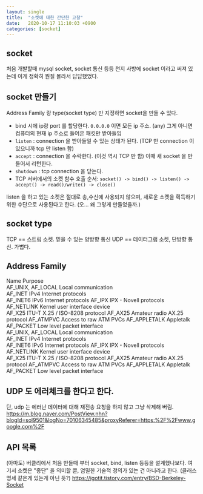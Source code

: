 ```yaml
---
layout: single
title:  "소켓에 대한 간단한 고찰"
date:   2020-10-17 11:10:03 +0900
categories: [socket]
--- 
```


## socket
처음 개발할때 mysql socket, socket 통신 등등
천지 사방에 socket 이라고 써져 있는데 이게 정확히 뭔질 몰라서 답답했었다.


## socket 만들기
Address Family 랑 type(socket type) 만 지정하면 socket을 만들 수 있다.
- bind 시에 ip랑 port 를 할당한다. `0.0.0.0` 이면 모든 ip 주소. (any) 그게 아니면 컴퓨터의 현재 ip 주소로 들어온 패킷만 받아들임
- `listen` : connection 을 받아들일 수 있는 상태가 된다. (TCP 만 connection 이 있으니까 tcp 만 listen 함)
- `accept` : connection 을 수락한다. (이것 역시 TCP 만 함) 이때 새 socket 을 만들어서 리턴한다.
- `shutdown` : tcp connection 을 닫는다.
- TCP 서버에서의 소켓 함수 호출 순서: `socket() -> bind() -> listen() -> accept() -> read()/write() -> close()`

listen 을 하고 있는 소켓은 절대로 송,수신에 사용되지 않으며, 새로운 소켓을 획득하기 위한 수단으로 사용된다고 한다. 
(오... 왜 그렇게 만들었을까.)


## socket type
TCP == 스트림 소켓. 믿을 수 있는 양방향 통신
UDP == 데이터그램 소켓, 단방향 통신. 가볍다.


## Address Family
  Name                   Purpose                 
   AF_UNIX, AF_LOCAL      Local communication              
   AF_INET                IPv4 Internet protocols        
   AF_INET6               IPv6 Internet protocols
   AF_IPX                 IPX - Novell protocols
   AF_NETLINK             Kernel user interface device    
   AF_X25                 ITU-T X.25 / ISO-8208 protocol 
   AF_AX25                Amateur radio AX.25 protocol
   AF_ATMPVC              Access to raw ATM PVCs
   AF_APPLETALK           Appletalk                      
   AF_PACKET              Low level packet interface                  
   AF_UNIX, AF_LOCAL      Local communication              
   AF_INET                IPv4 Internet protocols        
   AF_INET6               IPv6 Internet protocols
   AF_IPX                 IPX - Novell protocols
   AF_NETLINK             Kernel user interface device    
   AF_X25                 ITU-T X.25 / ISO-8208 protocol 
   AF_AX25                Amateur radio AX.25 protocol
   AF_ATMPVC              Access to raw ATM PVCs
   AF_APPLETALK           Appletalk                      
   AF_PACKET              Low level packet interface  



## UDP 도 에러체크를 한다고 한다.
단, udp 는 에러난 데이터에 대해 재전송 요청을 하지 않고 그냥 삭제해 버림.
https://m.blog.naver.com/PostView.nhn?blogId=sol9501&logNo=70106345485&proxyReferer=https:%2F%2Fwww.google.com%2F


## API 목록
(아마도) 버클리에서 처음 만들때 부터 socket, bind, listen 등등을 설계했나보다.
여기서 소켓은 "종단" 을 의미할 뿐, 엄밀한 기술적 정의가 있는 건 아니라고 한다. (클래스 명세 같은게 있는게 아닌 듯?)
https://igotit.tistory.com/entry/BSD-Berkeley-Socket 
 
